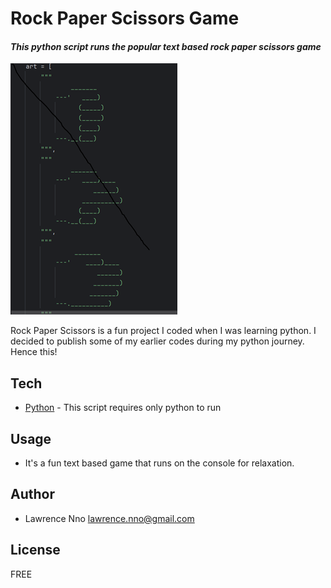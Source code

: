 # Rock Paper Scissors Game
#### _This python script runs the popular text based rock paper scissors game_

![Treasure](https://github.com/Lawrence-Nno/Rock_Paper_Scissors_Game/blob/main/rock_paper_scissors.png)

Rock Paper Scissors is a fun project I coded when I was learning python. I decided to publish some of my earlier codes during my python journey. Hence this!

## Tech
- [Python] - This script requires only python to run

## Usage
- It's a fun text based game that runs on the console for relaxation.

## Author
- Lawrence Nno lawrence.nno@gmail.com

## License

FREE


[//]: # (These are reference links used in the body of this note and get stripped out when the markdown processor does its job. There is no need to format nicely because it shouldn't be seen. Thanks SO - http://stackoverflow.com/questions/4823468/store-comments-in-markdown-syntax)

   [Python]: <https://www.python.org/>

